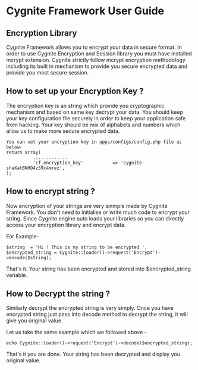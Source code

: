 Cygnite Framework User Guide
============================

  Encryption Library
  -----------------------

  Cygnite Framework allows you to encrypt your data in secure format. In order to use Cygnite Encryption and Session
  library you must have installed mcrypt extension. Cygnite strictly follow mcrypt encryption methodology including
  its built in mechanism to provide you secure encrypted data and provide you most secure session.

  How to set up your Encryption Key ?
  -------------------------------------------
  The encryption key is an string which provide you cryptographic mechanism and based on same key decrypt
  your data. You should keep your key configuration file securely in order to keep your application safe from
  hacking. Your key should be mix of alphabets and numbers which allow us to make more secure encrypted data.

    You can set your encryption key in apps/configs/config.php file as below-    
    return array(
              .............
              'cf_encryption_key'           => 'cygnite-shaXatBNHQ4z59c4mrez',
    );

 How to encrypt string ?
 --------------------------

   Now encryption of your strings are very sinmple made by Cygnite Framework. You don't need to initialise or write
   much code to encrypt your string. Since Cygnite engine auto loads your libraries so you can directly access your encryption
   library and encrypt data.

  For Example-

    $string  = 'Hi ! This is my string to be encrypted ';
    $encrypted_string = Cygnite::loader()->request('Encrypt')->encode($string);

  That's it. Your string has been encrypted and stored into $encrypted_string variable.


  How to Decrypt the string ?
  ---------------------------------

  Similarly decrypt the encrypted string is very simply. Once you have encrypted string just pass into decode method
  to decrypt the string, it will give you original value.

  Let us take the same example which we followed above -

    echo Cygnite::loader()->request('Encrypt')->decode($encrypted_string);

  That's it you are done. Your string has been decrypted and display you original value.
  
  
